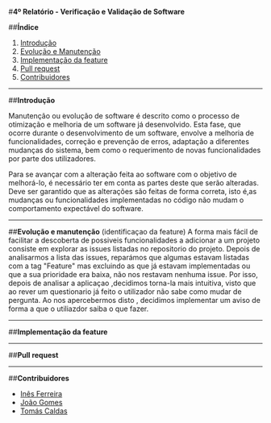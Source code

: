 #**4º Relatório - Verificação e Validação de Software**

##**Índice**

1. [Introdução](#intro)
2. [Evolução e Manutenção](#evol)
3. [Implementação da feature](#imp)
4. [Pull request](#pull)
5. [Contribuidores](#contributors)

****
##**Introdução** <a name ="intro"></a>

Manutenção ou evolução de software é descrito como o processo de otimização e melhoria de um software já desenvolvido. Esta fase, que ocorre durante o desenvolvimento de um software, envolve a melhoria de funcionalidades, correção e prevenção de erros, adaptação a diferentes mudanças do sistema, bem como o requerimento de novas funcionalidades por parte dos utilizadores.

Para se avançar com a alteração feita ao software com o objetivo de melhorá-lo, é necessário ter em conta as partes deste que serão alteradas. Deve ser garantido que as alterações são feitas de forma correta, isto é,as mudanças ou funcionalidades implementadas no código não mudam o comportamento expectável do software.


****
##**Evolução e manutenção** <a name ="evol"></a>
(identificaçao da feature)
A forma mais fácil de facilitar a descoberta de possiveis funcionalidades a adicionar a um projeto consiste em explorar as issues listadas no repositorio do projeto. Depois de analisarmos a lista das issues, reparámos que algumas estavam listadas com a tag "Feature" mas excluindo as que já estavam implementadas ou que  a sua prioridade era baixa, não nos restavam nenhuma issue. Por isso, depois de analisar a aplicaçao ,decidimos torna-la mais intuitiva, visto que ao rever um questionario já feito o utilizador não sabe como mudar de pergunta. Ao nos apercebermos disto , decidimos implementar um aviso de forma a que o utiliazdor saiba o que fazer.


****
##**Implementação da feature**<a name="imp"></a>



****
##**Pull request**<a name="pull"></a>



****
##**Contribuidores**<a name="contributors"></a>

* [Inês Ferreira](https://github.com/inesferreira7)
* [João Gomes](https://github.com/joaogomes04)
* [Tomás Caldas](https://github.com/tomasvcaldas)
